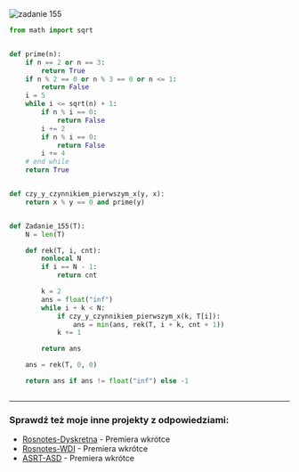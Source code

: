 <picture>
  <source srcset="../../srt/zbior_zadan/155.png" media="(prefers-color-scheme: light)">
  <source srcset="../../srt/zbior_zadan/black_155.png" media="(prefers-color-scheme: dark)">
  <img src="../../srt/zbior_zadan/black_155.png" alt="zadanie 155">
</picture>

```python
from math import sqrt


def prime(n):
    if n == 2 or n == 3:
        return True
    if n % 2 == 0 or n % 3 == 0 or n <= 1:
        return False
    i = 5
    while i <= sqrt(n) + 1:
        if n % i == 0:
            return False
        i += 2
        if n % i == 0:
            return False
        i += 4
    # end while
    return True


def czy_y_czynnikiem_pierwszym_x(y, x):
    return x % y == 0 and prime(y)


def Zadanie_155(T):
    N = len(T)

    def rek(T, i, cnt):
        nonlocal N
        if i == N - 1:
            return cnt

        k = 2
        ans = float("inf")
        while i + k < N:
            if czy_y_czynnikiem_pierwszym_x(k, T[i]):
                ans = min(ans, rek(T, i + k, cnt + 1))
            k += 1

        return ans

    ans = rek(T, 0, 0)

    return ans if ans != float("inf") else -1



```

---
### Sprawdź też moje inne projekty z odpowiedziami:
- [Rosnotes-Dyskretna](https://github.com/kamilGie/Rosnotes-Dyskretna) - Premiera wkrótce
- [Rosnotes-WDI](https://github.com/kamilGie/Rosnotes-WDI) - Premiera wkrótce
- [ASRT-ASD](https://github.com/kamilGie/Rosnotes-Dyskretna) - Premiera wkrótce
